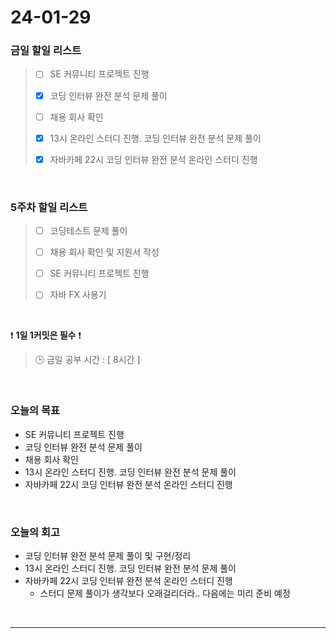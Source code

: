 # 24-01-29
### 금일 할일 리스트
> - [ ]  SE 커뮤니티 프로젝트 진행
>
> - [x]  코딩 인터뷰 완전 분석 문제 풀이
>
> - [ ]  채용 회사 확인
>
> - [x]  13시 온라인 스터디 진행. 코딩 인터뷰 완전 분석 문제 풀이
>
> - [x]  자바카페 22시 코딩 인터뷰 완전 분석 온라인 스터디 진행

<br/>

### 5주차 할일 리스트  
> - [ ]  코딩테스트 문제 풀이
>
> - [ ]  채용 회사 확인 및 지원서 작성
>
> - [ ]  SE 커뮤니티 프로젝트 진행
>
> - [ ]  자바 FX 사용기

<br/>

❗ **1일 1커밋은 필수** ❗
> 🕒 금일 공부 시간 : [ 8시간 ]

<br/>

### 오늘의 목표
- SE 커뮤니티 프로젝트 진행
- 코딩 인터뷰 완전 분석 문제 풀이
- 채용 회사 확인
- 13시 온라인 스터디 진행. 코딩 인터뷰 완전 분석 문제 풀이
- 자바카페 22시 코딩 인터뷰 완전 분석 온라인 스터디 진행

<br>

### 오늘의 회고
- 코딩 인터뷰 완전 분석 문제 풀이 및 구현/정리
- 13시 온라인 스터디 진행. 코딩 인터뷰 완전 분석 문제 풀이
- 자바카페 22시 코딩 인터뷰 완전 분석 온라인 스터디 진행
    - 스터디 문제 풀이가 생각보다 오래걸리더라.. 다음에는 미리 준비 예정

<br/>

------------  

